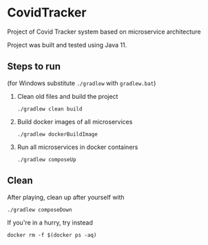 # CovidTracker
Project of Covid Tracker system based on microservice architecture

Project was built and tested using Java 11.

## Steps to run
(for Windows substitute `./gradlew` with `gradlew.bat`)

1. Clean old files and build the project
    ```shell script
    ./gradlew clean build
    ```
1. Build docker images of all microservices
    ```shell script
    ./gradlew dockerBuildImage
    ```
1. Run all microservices in docker containers
    ```shell script
    ./gradlew composeUp
    ```
   
## Clean
After playing, clean up after yourself with
```shell script
./gradlew composeDown
```

If you're in a hurry, try instead
```shell script
docker rm -f $(docker ps -aq)
```